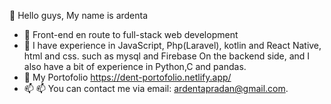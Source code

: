  👋 Hello guys, My name is ardenta
- 👀 Front-end en route to full-stack web development
- 🌱 I have experience in JavaScript, Php(Laravel), kotlin and React Native, html and css.  such as mysql and Firebase On the backend side, and I also have a bit of experience in Python,C and pandas.
- 💬 My Portofolio https://dent-portofolio.netlify.app/
- 📫 📫 You can contact me via email: ardentapradan@gmail.com.
